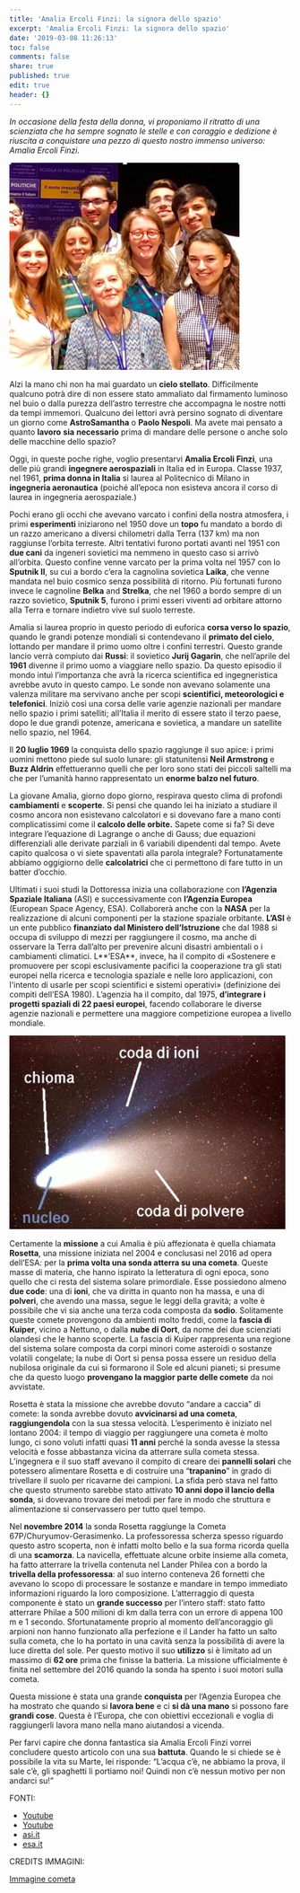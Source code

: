 ```yaml
---
title: 'Amalia Ercoli Finzi: la signora dello spazio'
excerpt: 'Amalia Ercoli Finzi: la signora dello spazio'
date: '2019-03-08 11:26:13'
toc: false
comments: false
share: true
published: true
edit: true
header: {}
---
```

_In occasione della festa della donna, vi proponiamo il ritratto di una scienziata che ha sempre sognato le stelle e con coraggio e dedizione è riuscita a conquistare una pezzo di questo nostro immenso universo:  Amalia Ercoli Finzi._

![](/assets/images/schermata-2019-03-08-alle-14.34.52.png)

Alzi la mano chi non ha mai guardato un **cielo stellato**. Difficilmente qualcuno potrà dire di non essere stato ammaliato dal firmamento luminoso nel buio o dalla purezza dell’astro terrestre che accompagna le nostre notti da tempi immemori. Qualcuno dei lettori avrà persino sognato di diventare un giorno come **AstroSamantha** o **Paolo Nespoli**. Ma avete mai pensato a quanto **lavoro** **sia** **necessario** prima di mandare delle persone o anche solo delle macchine dello spazio?

Oggi, in queste poche righe, voglio presentarvi **Amalia Ercoli Finzi**, una delle più grandi **ingegnere aerospaziali** in Italia ed in Europa. Classe 1937, nel 1961, **prima donna in Italia** si laurea al Politecnico di Milano in **ingegneria aeronautica** (poiché all’epoca non esisteva ancora il corso di laurea in ingegneria aerospaziale.) 

Pochi erano gli occhi che avevano varcato i confini della nostra atmosfera, i primi **esperimenti** iniziarono nel 1950 dove un **topo** fu mandato a bordo di un razzo americano a diversi chilometri dalla Terra (137 km) ma non raggiunse l’orbita terreste. Altri tentativi furono portati avanti nel 1951 con **due cani** da ingeneri sovietici ma nemmeno in questo caso si arrivò all’orbita. Questo confine venne varcato per la prima volta nel 1957 con lo **Sputnik II**, su cui a bordo c’era la cagnolina sovietica **Laika**, che venne mandata nel buio cosmico senza possibilità di ritorno. Più fortunati furono invece le cagnoline **Belka** and **Strelka**, che nel 1960 a bordo sempre di un razzo sovietico, **Sputnik 5**, furono i primi esseri viventi ad orbitare attorno alla Terra e tornare indietro vive sul suolo terreste.

Amalia si laurea proprio in questo periodo di euforica **corsa verso lo spazio**, quando le grandi potenze mondiali si contendevano il **primato del cielo**, lottando per mandare il primo uomo oltre i confini terrestri. Questo grande lancio verrà compiuto dai **Russi**: il sovietico **Jurij Gagarin**, che nell’aprile del **1961** divenne il primo uomo a viaggiare nello spazio. Da questo episodio il mondo intuì l’importanza che avrà la ricerca scientifica ed ingegneristica avrebbe avuto in questo campo. Le sonde non avevano solamente una valenza militare ma servivano anche per scopi **scientifici, meteorologici e telefonici**. Iniziò così una corsa delle varie agenzie nazionali per mandare nello spazio i primi satelliti; all’Italia il merito di essere stato il terzo paese, dopo le due grandi potenze, americana e sovietica, a mandare un satellite nello spazio, nel 1964. 

Il **20 luglio 1969** la conquista dello spazio raggiunge il suo apice: i primi uomini mettono piede sul suolo lunare: gli statunitensi **Neil Armstrong** e **Buzz Aldrin** effettueranno quelli che per loro sono stati dei piccoli saltelli ma che per l’umanità hanno rappresentato un **enorme balzo nel futuro**.

La giovane Amalia, giorno dopo giorno, respirava questo clima di profondi **cambiamenti** e **scoperte**. Si pensi che quando lei ha iniziato a studiare il cosmo ancora non esistevano calcolatori e si dovevano fare a mano conti complicatissimi come il **calcolo delle orbite.** Sapete come si fa? Si deve integrare l’equazione di Lagrange o anche di Gauss; due equazioni differenziali alle derivate parziali in 6 variabili dipendenti dal tempo. Avete capito qualcosa o vi siete spaventati alla parola integrale? Fortunatamente abbiamo oggigiorno delle **calcolatrici** che ci permettono di fare tutto in un batter d’occhio.

Ultimati i suoi studi la Dottoressa inizia una collaborazione con **l’Agenzia Spaziale Italiana** (ASI) e successivamente con **l’Agenzia Europea** (European Space Agency, ESA). Collaborerà anche con la **NASA** per la realizzazione di alcuni componenti per la stazione spaziale orbitante. **L’ASI** è un ente pubblico **finanziato dal Ministero dell’Istruzione** che dal 1988 si occupa di sviluppo di mezzi per raggiungere il cosmo, ma anche di osservare la Terra dall’alto per prevenire alcuni disastri ambientali o i cambiamenti climatici. L**’ESA**, invece, ha il compito di «Sostenere e promuovere per scopi esclusivamente pacifici la cooperazione tra gli stati europei nella ricerca e tecnologia spaziale e nelle loro applicazioni, con l'intento di usarle per scopi scientifici e sistemi operativi» (definizione dei compiti dell’ESA 1980). L’agenzia ha il compito, dal 1975, **d’integrare i progetti spaziali di 22 paesi europei**, facendo collaborare le diverse agenzie nazionali e permettere una maggiore competizione europea a livello mondiale. 

![](/assets/images/schermata-2019-03-08-alle-12.11.05.png)

Certamente la **missione** a cui Amalia è più affezionata è quella chiamata **Rosetta**, una missione iniziata nel 2004 e conclusasi nel 2016 ad opera dell’ESA: per la **prima volta una sonda atterra su una cometa**. Queste masse di materia, che hanno ispirato la letteratura di ogni epoca, sono quello che ci resta del sistema solare primordiale. Esse possiedono almeno **due code**: una di **ioni**, che va diritta in quanto non ha massa, e una di **polveri**, che avendo una massa, segue le leggi della gravità; a volte è possibile che vi sia anche una terza coda composta da **sodio**. Solitamente queste comete provengono da ambienti molto freddi, come la **fascia di Kuiper**, vicino a Nettuno, o dalla **nube di Oort**, da nome dei due scienziati olandesi che le hanno scoperte. La fascia di Kuiper rappresenta una regione del sistema solare composta da corpi minori come asteroidi o sostanze volatili congelate; la nube di Oort si pensa possa essere un residuo della nubilosa originale da cui si formarono il Sole ed alcuni pianeti; si presume che da questo luogo **provengano la maggior parte delle comete** da noi avvistate. 

Rosetta è stata la missione che avrebbe dovuto “andare a caccia” di comete: la sonda avrebbe dovuto **avvicinarsi ad una cometa**, **raggiungendola** con la sua stessa velocità. L’esperimento è iniziato nel lontano 2004: il tempo di viaggio per raggiungere una cometa è molto lungo, ci sono voluti infatti quasi **11 anni** perché la sonda avesse la stessa velocità e fosse abbastanza vicina da atterrare sulla cometa stessa. L’ingegnera e il suo staff avevano il compito di creare dei **pannelli solari** che potessero alimentare Rosetta e di costruire una “**trapanino**” in grado di trivellare il suolo per ricavarne dei campioni. La sfida però stava nel fatto che questo strumento sarebbe stato attivato **10 anni dopo il lancio della sonda**, si dovevano trovare dei metodi per fare in modo che struttura e alimentazione si conservassero per tutto quel tempo. 

Nel **novembre 2014** la sonda Rosetta raggiunge la Cometa 67P/Churyumov-Gerasimenko. La professoressa scherza spesso riguardo questo astro scoperta, non è infatti molto bello e la sua forma ricorda quella di una **scamorza**. La navicella, effettuate alcune orbite insieme alla cometa, ha fatto atterrare la trivella contenuta nel Lander Philea con a bordo la **trivella della professoressa**: al suo interno conteneva 26 fornetti che avevano lo scopo di processare le sostanze e mandare in tempo immediato informazioni riguardo la loro composizione. L’atterraggio di questa componente è stato un **grande successo** per l’intero staff: stato fatto atterrare Philae a 500 milioni di km dalla terra con un errore di appena 100 m e 1 secondo. Sfortunatamente proprio al momento dell’ancoraggio gli arpioni non hanno funzionato alla perfezione e il Lander ha fatto un salto sulla cometa, che lo ha portato in una cavità senza la possibilità di avere la luce diretta del sole. Per questo motivo il suo **utilizzo** si è limitato ad un massimo di **62 ore** prima che finisse la batteria. La missione ufficialmente è finita nel settembre del 2016 quando la sonda ha spento i suoi motori sulla cometa. 

Questa missione è stata una grande **conquista** per l’Agenzia Europea che ha mostrato che quando si **lavora bene** e ci **si dà una mano** si possono fare **grandi cose**. Questa è l’Europa, che con obiettivi eccezionali e voglia di raggiungerli lavora mano nella mano aiutandosi a vicenda. 

Per farvi capire che donna fantastica sia Amalia Ercoli Finzi vorrei concludere questo articolo con una sua **battuta**. Quando le si chiede se è possibile la vita su Marte, lei risponde: “L’acqua c’è, ne abbiamo la prova, il sale c’è, gli spaghetti li portiamo noi! Quindi non c’è nessun motivo per non andarci su!”

FONTI: 

* [Youtube](https://www.youtube.com/watch?v=Xi0cZ1aNN8w)
* [Youtube](https://www.youtube.com/watch?v=L51Vm2V2eA8)
* [asi.it](https://www.asi.it/it/attivita/esplorare-lo-spazio/esplorazione-del-sistema-solare/rosetta)
* [esa.it](<https://www.esa.int/kids/it/imparare/L_Universo/Pianeti_e_satelliti/La_Fascia_di_Kuiper >) 

CREDITS IMMAGINI: 

[Immagine cometa](http://archive.oapd.inaf.it/pianetav/L15_11S.html)
